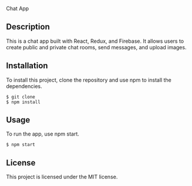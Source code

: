 Chat App

## Description

This is a chat app built with React, Redux, and Firebase. It allows users to create public and private chat rooms, send messages, and upload images.

## Installation

To install this project, clone the repository and use npm to install the dependencies.

```
$ git clone
$ npm install
```

## Usage

To run the app, use npm start.

```
$ npm start
```

## License

This project is licensed under the MIT license.

